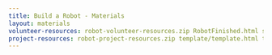 ```yaml
---
title: Build a Robot - Materials
layout: materials
volunteer-resources: robot-volunteer-resources.zip RobotFinished.html style.css antenna.png bird.png bowtie.png crown.png ears1.png ears2.png eyes1.png eyes2.png eyes3.png face.png hair1.png hair2.png hair3.png hair4.png hat.png headphones.png moustache.png mouth1.png mouth2.png mouth3.png necklace.png nose1.png nose2.png nose3.png sunglasses.png
project-resources: robot-project-resources.zip template/template.html template/style.css robot/Robot.html robot/style.css robot/antenna.png robot/bird.png robot/bowtie.png robot/crown.png robot/ears1.png robot/ears2.png robot/eyes1.png robot/eyes2.png robot/eyes3.png robot/face.png robot/hair1.png robot/hair2.png robot/hair3.png robot/hair4.png robot/hat.png robot/headphones.png robot/moustache.png robot/mouth1.png robot/mouth2.png robot/mouth3.png robot/necklace.png robot/nose1.png robot/nose2.png robot/nose3.png robot/sunglasses.png
---
```

